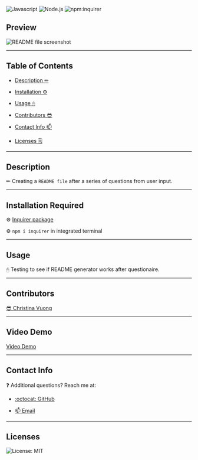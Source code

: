 ![Javascript](https://img.shields.io/badge/JavaScript-.js-blue)
![Node.js](https://img.shields.io/badge/node-.js-pink)
![npm:inquirer](https://img.shields.io/badge/npm-inquirer-purple)

## Preview
![README file screenshot](https://user-images.githubusercontent.com/116984891/224598713-07b052fb-2e08-4a44-875a-7a07830f0eb0.png)
_____

## Table of Contents
- [Description ✏](#description)

- [Installation ⚙](#installation-required)

- [Usage 🖰](#usage)

- [Contributors 😎](#contributors)

- [Contact Info 📫](#contact-info)

- [Licenses 🗒](#licenses)
_____

## Description
✏ Creating a ```README file``` after a series of questions from user input.
_____

## Installation Required
⚙ [Inquirer package](https://www.npmjs.com/package/inquirer/v/8.2.4)

⚙ ```npm i inquirer``` in integrated terminal
_____

## Usage
🖰 Testing to see if README generator works after questionaire.
_____

## Contributors 
[😎 Christina Vuong ](https://github.com/ccvuong)
_____

## Video Demo
[Video Demo](https://user-images.githubusercontent.com/116984891/224598859-f3217e78-ef7e-4ca9-b155-f581fb42f95d.mp4)
_____

## Contact Info
❓ Additional questions? Reach me at:
- [:octocat: GitHub](https://github.com/ccvuong) 

- [ 📫 Email](vuongchristina14@gmail.com)
_____

## Licenses

![License: MIT](https://img.shields.io/badge/License-MIT-yellow.svg)
